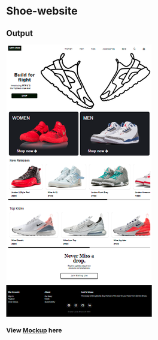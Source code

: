 # Shoe-website

## Output
![IMg](Mockup/Output.png)
### View [Mockup](https://www.figma.com/file/rel74KSsgiJ6pbAMSA8F0r/Practice-2?node-id=2%3A3) here
